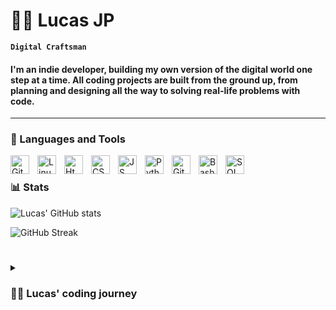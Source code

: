 # 🏄‍♂️ Lucas JP

**`Digital Craftsman`**

#### I'm an indie developer, building my own version of the digital world one step at a time. All coding projects are built from the ground up, from planning and designing all the way to solving real-life problems with code.
---

### 🧰 Languages and Tools

<img align="left" alt="Gitoriginal" width="30px" style="padding-right:10px;" src="https://cdn.jsdelivr.net/gh/devicons/devicon/icons/git/git-original.svg" />
<img align="left" alt="Linux" width="30px" style="padding-right:10px;" src="https://cdn.jsdelivr.net/gh/devicons/devicon/icons/linux/linux-original.svg" />
<img align="left" alt="Html" width="30px" style="padding-right:10px;" src="https://cdn.jsdelivr.net/gh/devicons/devicon/icons/html5/html5-plain.svg" />
<img align="left" alt="CSS" width="30px" style="padding-right:10px;" src="https://cdn.jsdelivr.net/gh/devicons/devicon/icons/css3/css3-plain.svg" />
<img align="left" alt="JS" width="30px" style="padding-right:10px;" src="https://cdn.jsdelivr.net/gh/devicons/devicon/icons/javascript/javascript-plain.svg" />
<img align="left" alt="Python" width="30px" style="padding-right:10px;" src="https://cdn.jsdelivr.net/gh/devicons/devicon/icons/python/python-plain.svg" />
<img align="left" alt="Git" width="30px" style="padding-right:10px;" src="https://cdn.jsdelivr.net/gh/devicons/devicon/icons/github/github-original.svg" />
<img align="left" alt="Bash" width="30px" style="padding-right:10px;" src="https://cdn.jsdelivr.net/gh/devicons/devicon/icons/bash/bash-original.svg" />
<img align="left" alt="SQL" width="30px" style="padding-right:10px;" src="https://cdn.jsdelivr.net/gh/devicons/devicon/icons/mysql/mysql-original-wordmark.svg"> 
<br />


### 📊 Stats

![Lucas' GitHub stats](https://github-readme-stats.vercel.app/api?username=lucasjotap&show_icons=true&theme=gruvbox)

![GitHub Streak](https://streak-stats.demolab.com?user=Lucasjotap&theme=gruvbox&border_radius=4.5)

#

<details>
 <summary><h3>👨‍💻 Lucas' coding journey</h3></summary>
   I started my coding journey as a naive software engineering student. 
   Now I'm learning about data structures and algorithms in college.

[website]: https://ancient-lowlands-14187.herokuapp.com/

